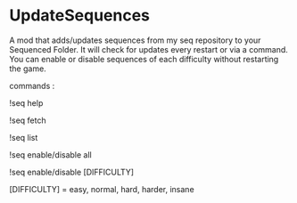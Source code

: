 # UpdateSequences

A mod that adds/updates sequences from my seq repository to your Sequenced Folder. It will check for updates every restart or via a command. You can enable or disable sequences of each difficulty without restarting the game.

commands :

!seq help

!seq fetch

!seq list

!seq enable/disable all

!seq enable/disable [DIFFICULTY]

[DIFFICULTY] = easy, normal, hard, harder, insane
